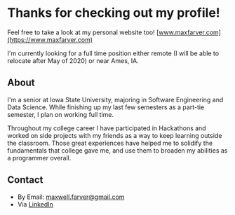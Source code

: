 # Thanks for checking out my profile!

Feel free to take a look at my personal website too!   [www.maxfarver.com](https://www.maxfarver.com)

I'm currently looking for a full time position either remote (I will be able to relocate after May of 2020) or near Ames, IA.

## About

I'm a senior at Iowa State University, majoring in Software Engineering and Data Science. While finishing up my last few semesters as a part-tie semester, I plan on working full time.

Throughout my college career I have participated in Hackathons and worked on side projects with my friends as a way to keep learning outside the classroom. Those great experiences have helped me to solidify the fundamentals that college gave me, and use them to broaden my abilities as a programmer overall.

## Contact

- By Email: maxwell.farver@gmail.com
- Via [LinkedIn](https://www.linkedin.com/in/maxwell-farver/)
